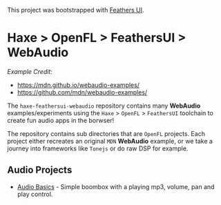This project was bootstrapped with [Feathers UI](https://feathersui.com/learn/haxe-openfl/).

# Haxe > OpenFL > FeathersUI > WebAudio

_Example Credit_:
  * https://mdn.github.io/webaudio-examples/
  * https://github.com/mdn/webaudio-examples/

  The `haxe-feathersui-webaudio` repository contains many **WebAudio** examples/experiments using the `Haxe` > `OpenFL` > `FeathersUI` toolchain to create fun audio apps in the borwser!

  The repository contains sub directories that are `OpenFL` projects. Each project either recreates an original `MDN` **WebAudio** example, or we take a journey into frameworks like `Tonejs` or do raw DSP for example.

## Audio Projects

  * [Audio Basics](https://github.com/teotigraphix/haxe-feathersui-webaudio/audio-basics) - Simple boombox with a playing mp3, volume, pan and play control.